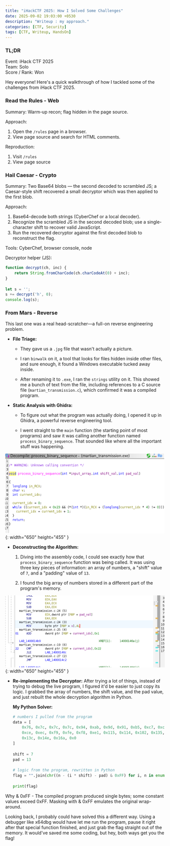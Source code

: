 ```yaml
---
title: "iHackCTF 2025: How I Solved Some Challenges"
date: 2025-09-02 19:03:00 +0530
description: "Writeup : my approach."
categories: [CTF, Security]
tags: [CTF, Writeup, HandsOn]
---
```


### TL;DR

Event: iHack CTF 2025  
Team: Solo  
Score / Rank: Won  

Hey everyone! Here's a quick walkthrough of how I tackled some of the challenges from iHack CTF 2025.

### Read the Rules - Web

Summary: Warm-up recon; flag hidden in the page source.

Approach:
1. Open the `/rules` page in a browser.
2. View page source and search for HTML comments.


Reproduction:
1. Visit `/rules`
2. View page source


### Hail Caesar - Crypto

Summary: Two Base64 blobs — the second decoded to scrambled JS; a Caesar-style shift recovered a small decryptor which was then applied to the first blob.

Approach:
1. Base64-decode both strings (CyberChef or a local decoder).
2. Recognize the scrambled JS in the second decoded blob; use a single-character shift to recover valid JavaScript.
3. Run the recovered decryptor against the first decoded blob to reconstruct the flag.

Tools: CyberChef, browser console, node

Decryptor helper (JS):

```javascript
function decrypt(ch, inc) {
    return String.fromCharCode(ch.charCodeAt(0) + inc);
}

let s = '';
s += decrypt('h', 0);
console.log(s);
```


### From Mars - Reverse

This last one was a real head-scratcher—a full-on reverse engineering problem.

* **File Triage:**

    * They gave us a `.jpg` file that wasn't actually a picture.

    * I ran `binwalk` on it, a tool that looks for files hidden inside other files, and sure enough, it found a Windows executable tucked away inside.

    * After renaming it to `.exe`, I ran the `strings` utility on it. This showed me a bunch of text from the file, including references to a C source file (`martian_transmission.c`), which confirmed it was a compiled program.

* **Static Analysis with Ghidra:**

    * To figure out what the program was actually doing, I opened it up in Ghidra, a powerful reverse engineering tool.

    * I went straight to the `main` function (the starting point of most programs) and saw it was calling another function named `process_binary_sequence`. That sounded like where all the important stuff was happening.

![Binary Sequence (main)](/assets/img/posts/binary_seq_main.png){: width="650" height="455" }

* **Deconstructing the Algorithm:**

    1.  Diving into the assembly code, I could see exactly how that `process_binary_sequence` function was being called. It was using three key pieces of information: an array of numbers, a "shift" value of `7`, and a "padding" value of `13`.

    2.  I found the big array of numbers stored in a different part of the program's memory.

![Binary Sequence (main)](/assets/img/posts/function_ghidra.png){: width="650" height="455" }

* **Re-implementing the Decryptor:**
    After trying a lot of things, instead of trying to debug the live program, I figured it'd be easier to just copy its logic. I grabbed the array of numbers, the shift value, and the pad value, and just rebuilt the whole decryption algorithm in Python.

    **My Python Solver:**

    ```python
    # numbers I pulled from the program
    data = [
        0x76, 0x7c, 0x7c, 0x7c, 0x94, 0xab, 0x9d, 0x91, 0xb5, 0xc7, 0xcd, 0xcd, 
        0xce, 0xec, 0xf9, 0xfe, 0xf8, 0xe1, 0x115, 0x114, 0x102, 0x135, 0x136, 
        0x13c, 0x14e, 0x16a, 0x0
    ]
    
    shift = 7
    pad = 13
    
    # logic from the program, rewritten in Python
    flag = "".join(chr((n - (i * shift) - pad) & 0xFF) for i, n in enumerate(data) if n != 0)
    
    print(flag)
    ```

 Why & 0xFF - The compiled program produced single bytes; some constant values exceed 0xFF. Masking with & 0xFF emulates the original wrap-around.

Looking back, I probably could have solved this a different way. Using a debugger like x64dbg would have let me run the program, pause it right after that special function finished, and just grab the flag straight out of the memory. It would've saved me some coding, but hey, both ways get you the flag!
